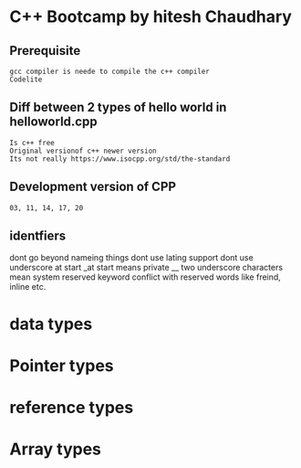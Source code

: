 # C++ Bootcamp by hitesh Chaudhary

## Prerequisite

    gcc compiler is neede to compile the c++ compiler
    Codelite

## Diff between 2 types of hello world in helloworld.cpp

    Is c++ free
    Original versionof c++ newer version
    Its not really https://www.isocpp.org/std/the-standard

## Development version of CPP

    03, 11, 14, 17, 20

## identfiers

dont go beyond nameing things
dont use lating support
dont use underscore at start
\_at start means private
\_\_ two underscore characters mean system reserved keyword
conflict with reserved words like freind, inline etc.

# data types
# Pointer types
# reference types

# Array types


